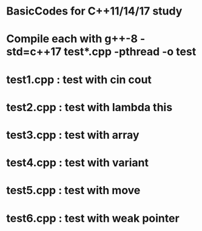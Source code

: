 # BasicCodes for C++11/14/17 study

# Compile each with g++-8 -std=c++17 test*.cpp -pthread -o test

# test1.cpp   :   test with cin cout
# test2.cpp   :   test with lambda this
# test3.cpp   :   test with array
# test4.cpp   :   test with variant
# test5.cpp   :   test with move
# test6.cpp   :   test with weak pointer
